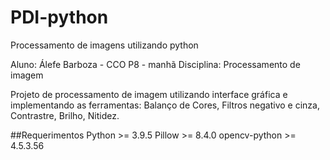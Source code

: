 # PDI-python
Processamento de imagens utilizando python

Aluno: Álefe Barboza - CCO P8 - manhã
Disciplina: Processamento de imagem

Projeto de processamento de imagem utilizando interface gráfica e implementando as ferramentas: Balanço de Cores, Filtros negativo e cinza, Contrastre, Brilho, Nitidez.

##Requerimentos 
Python >= 3.9.5 
Pillow >= 8.4.0 
opencv-python >= 4.5.3.56
